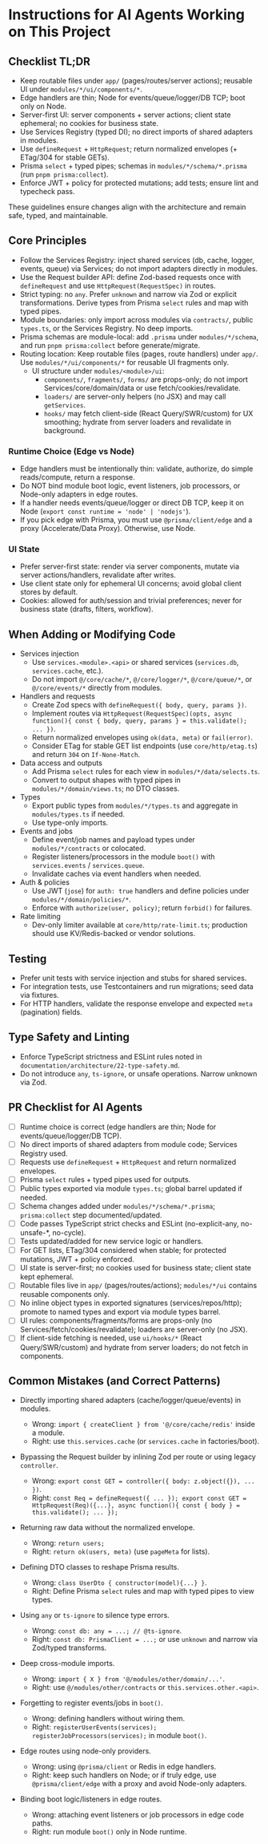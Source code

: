 # Instructions for AI Agents Working on This Project

## Checklist TL;DR

- Keep routable files under `app/` (pages/routes/server actions); reusable UI under `modules/*/ui/components/*`.
- Edge handlers are thin; Node for events/queue/logger/DB TCP; boot only on Node.
- Server-first UI: server components + server actions; client state ephemeral; no cookies for business state.
- Use Services Registry (typed DI); no direct imports of shared adapters in modules.
- Use `defineRequest` + `HttpRequest`; return normalized envelopes (+ ETag/304 for stable GETs).
- Prisma `select` + typed pipes; schemas in `modules/*/schema/*.prisma` (run `pnpm prisma:collect`).
- Enforce JWT + policy for protected mutations; add tests; ensure lint and typecheck pass.

These guidelines ensure changes align with the architecture and remain safe, typed, and maintainable.

## Core Principles

- Follow the Services Registry: inject shared services (db, cache, logger, events, queue) via Services; do not import adapters directly in modules.
- Use the Request builder API: define Zod-based requests once with `defineRequest` and use `HttpRequest(RequestSpec)` in routes.
- Strict typing: no `any`. Prefer `unknown` and narrow via Zod or explicit transformations. Derive types from Prisma `select` rules and map with typed pipes.
- Module boundaries: only import across modules via `contracts/`, public `types.ts`, or the Services Registry. No deep imports.
- Prisma schemas are module-local: add `.prisma` under `modules/*/schema`, and run `pnpm prisma:collect` before generate/migrate.
- Routing location: Keep routable files (pages, route handlers) under `app/`. Use `modules/*/ui/components/*` for reusable UI fragments only.
  - UI structure under `modules/<module>/ui`:
    - `components/`, `fragments/`, `forms/` are props-only; do not import Services/core/domain/data or use fetch/cookies/revalidate.
    - `loaders/` are server-only helpers (no JSX) and may call `getServices`.
    - `hooks/` may fetch client-side (React Query/SWR/custom) for UX smoothing; hydrate from server loaders and revalidate in background.

### Runtime Choice (Edge vs Node)

- Edge handlers must be intentionally thin: validate, authorize, do simple reads/compute, return a response.
- Do NOT bind module boot logic, event listeners, job processors, or Node-only adapters in edge routes.
- If a handler needs events/queue/logger or direct DB TCP, keep it on Node (`export const runtime = 'node' | 'nodejs'`).
- If you pick edge with Prisma, you must use `@prisma/client/edge` and a proxy (Accelerate/Data Proxy). Otherwise, use Node.

### UI State

- Prefer server-first state: render via server components, mutate via server actions/handlers, revalidate after writes.
- Use client state only for ephemeral UI concerns; avoid global client stores by default.
- Cookies: allowed for auth/session and trivial preferences; never for business state (drafts, filters, workflow).

## When Adding or Modifying Code

- Services injection
  - Use `services.<module>.<api>` or shared services (`services.db`, `services.cache`, etc.).
  - Do not import `@/core/cache/*`, `@/core/logger/*`, `@/core/queue/*`, or `@/core/events/*` directly from modules.
- Handlers and requests
  - Create Zod specs with `defineRequest({ body, query, params })`.
  - Implement routes via `HttpRequest(RequestSpec)(opts, async function(){ const { body, query, params } = this.validate(); ... })`.
  - Return normalized envelopes using `ok(data, meta)` or `fail(error)`.
  - Consider ETag for stable GET list endpoints (use `core/http/etag.ts`) and return `304` on `If-None-Match`.
- Data access and outputs
  - Add Prisma `select` rules for each view in `modules/*/data/selects.ts`.
  - Convert to output shapes with typed pipes in `modules/*/domain/views.ts`; no DTO classes.
- Types
  - Export public types from `modules/*/types.ts` and aggregate in `modules/types.ts` if needed.
  - Use type-only imports.
- Events and jobs
  - Define event/job names and payload types under `modules/*/contracts` or colocated.
  - Register listeners/processors in the module `boot()` with `services.events` / `services.queue`.
  - Invalidate caches via event handlers when needed.
- Auth & policies
  - Use JWT (`jose`) for `auth: true` handlers and define policies under `modules/*/domain/policies/*`.
  - Enforce with `authorize(user, policy)`; return `forbid()` for failures.
- Rate limiting
  - Dev-only limiter available at `core/http/rate-limit.ts`; production should use KV/Redis-backed or vendor solutions.

## Testing

- Prefer unit tests with service injection and stubs for shared services.
- For integration tests, use Testcontainers and run migrations; seed data via fixtures.
- For HTTP handlers, validate the response envelope and expected `meta` (pagination) fields.

## Type Safety and Linting

- Enforce TypeScript strictness and ESLint rules noted in `documentation/architecture/22-type-safety.md`.
- Do not introduce `any`, `ts-ignore`, or unsafe operations. Narrow unknown via Zod.

## PR Checklist for AI Agents

- [ ] Runtime choice is correct (edge handlers are thin; Node for events/queue/logger/DB TCP).
- [ ] No direct imports of shared adapters from module code; Services Registry used.
- [ ] Requests use `defineRequest` + `HttpRequest` and return normalized envelopes.
- [ ] Prisma `select` rules + typed pipes used for outputs.
- [ ] Public types exported via module `types.ts`; global barrel updated if needed.
- [ ] Schema changes added under `modules/*/schema/*.prisma`; `prisma:collect` step documented/updated.
- [ ] Code passes TypeScript strict checks and ESLint (no-explicit-any, no-unsafe-\*, no-cycle).
- [ ] Tests updated/added for new service logic or handlers.
- [ ] For GET lists, ETag/304 considered when stable; for protected mutations, JWT + policy enforced.
- [ ] UI state is server-first; no cookies used for business state; client state kept ephemeral.
- [ ] Routable files live in `app/` (pages/routes/actions); `modules/*/ui` contains reusable components only.
- [ ] No inline object types in exported signatures (services/repos/http); promote to named types and export via module types barrel.
- [ ] UI rules: components/fragments/forms are props-only (no Services/fetch/cookies/revalidate); loaders are server-only (no JSX).
- [ ] If client-side fetching is needed, use `ui/hooks/*` (React Query/SWR/custom) and hydrate from server loaders; do not fetch in components.

## Common Mistakes (and Correct Patterns)

- Directly importing shared adapters (cache/logger/queue/events) in modules.
  - Wrong: `import { createClient } from '@/core/cache/redis'` inside a module.
  - Right: use `this.services.cache` (or `services.cache` in factories/boot).

- Bypassing the Request builder by inlining Zod per route or using legacy `controller`.
  - Wrong: `export const GET = controller({ body: z.object({}), ... })`.
  - Right: `const Req = defineRequest({ ... }); export const GET = HttpRequest(Req)({...}, async function(){ const { body } = this.validate(); ... });`

- Returning raw data without the normalized envelope.
  - Wrong: `return users;`
  - Right: `return ok(users, meta)` (use `pageMeta` for lists).

- Defining DTO classes to reshape Prisma results.
  - Wrong: `class UserDto { constructor(model){...} }`.
  - Right: Define Prisma `select` rules and map with typed pipes to view types.

- Using `any` or `ts-ignore` to silence type errors.
  - Wrong: `const db: any = ...; // @ts-ignore`.
  - Right: `const db: PrismaClient = ...;` or use `unknown` and narrow via Zod/typed transforms.

- Deep cross-module imports.
  - Wrong: `import { X } from '@/modules/other/domain/...'`.
  - Right: use `@/modules/other/contracts` or `this.services.other.<api>`.

- Forgetting to register events/jobs in `boot()`.
  - Wrong: defining handlers without wiring them.
  - Right: `registerUserEvents(services); registerJobProcessors(services);` in module `boot()`.

- Edge routes using node-only providers.
  - Wrong: using `@prisma/client` or Redis in edge handlers.
  - Right: keep such handlers on Node; or if truly edge, use `@prisma/client/edge` with a proxy and avoid Node-only adapters.
- Binding boot logic/listeners in edge routes.
  - Wrong: attaching event listeners or job processors in edge code paths.
  - Right: run module `boot()` only in Node runtime.
